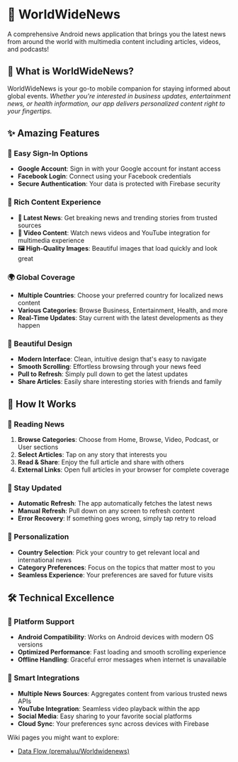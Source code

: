 # 📰 WorldWideNews

A comprehensive Android news application that brings you the latest news from around the world with multimedia content including articles, videos, and podcasts!

## 🌟 What is WorldWideNews?

WorldWideNews is your go-to mobile companion for staying informed about global events. <cite/> Whether you're interested in business updates, entertainment news, or health information, our app delivers personalized content right to your fingertips.

## ✨ Amazing Features

### 🔐 Easy Sign-In Options
- **Google Account**: Sign in with your Google account for instant access
- **Facebook Login**: Connect using your Facebook credentials  
- **Secure Authentication**: Your data is protected with Firebase security

### 📱 Rich Content Experience
- **📰 Latest News**: Get breaking news and trending stories from trusted sources
- **🎥 Video Content**: Watch news videos and YouTube integration for multimedia experience
- **🖼️ High-Quality Images**: Beautiful images that load quickly and look great

### 🌍 Global Coverage
- **Multiple Countries**: Choose your preferred country for localized news content
- **Various Categories**: Browse Business, Entertainment, Health, and more
- **Real-Time Updates**: Stay current with the latest developments as they happen

### 🎨 Beautiful Design
- **Modern Interface**: Clean, intuitive design that's easy to navigate 
- **Smooth Scrolling**: Effortless browsing through your news feed
- **Pull to Refresh**: Simply pull down to get the latest updates
- **Share Articles**: Easily share interesting stories with friends and family 

## 🚀 How It Works

### 📖 Reading News
1. **Browse Categories**: Choose from Home, Browse, Video, Podcast, or User sections
2. **Select Articles**: Tap on any story that interests you
3. **Read & Share**: Enjoy the full article and share with others
4. **External Links**: Open full articles in your browser for complete coverage

### 🔄 Stay Updated
- **Automatic Refresh**: The app automatically fetches the latest news
- **Manual Refresh**: Pull down on any screen to refresh content
- **Error Recovery**: If something goes wrong, simply tap retry to reload

### 🎯 Personalization
- **Country Selection**: Pick your country to get relevant local and international news
- **Category Preferences**: Focus on the topics that matter most to you
- **Seamless Experience**: Your preferences are saved for future visits

## 🛠️ Technical Excellence

### 📱 Platform Support
- **Android Compatibility**: Works on Android devices with modern OS versions
- **Optimized Performance**: Fast loading and smooth scrolling experience
- **Offline Handling**: Graceful error messages when internet is unavailable

### 🔗 Smart Integrations
- **Multiple News Sources**: Aggregates content from various trusted news APIs
- **YouTube Integration**: Seamless video playback within the app
- **Social Media**: Easy sharing to your favorite social platforms
- **Cloud Sync**: Your preferences sync across devices with Firebase

Wiki pages you might want to explore:
- [Data Flow (premaluu/Worldwidenews)](https://deepwiki.com/premaluu/Worldwidenews/2.2-data-flow)

